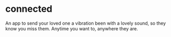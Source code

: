 # connected
An app to send your loved one a vibration been with a lovely sound, so they know you miss them. Anytime you want to, anywhere they are.
